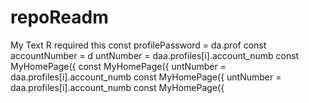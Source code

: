 # repoReadm
My Text R
    required this
        const profilePassword = da.prof
        const accountNumber = d
untNumber = daa.profiles[i].account_numb
  const MyHomePage({
  const MyHomePage({
untNumber = daa.profiles[i].account_numb
  const MyHomePage({
untNumber = daa.profiles[i].account_numb
  const MyHomePage({

